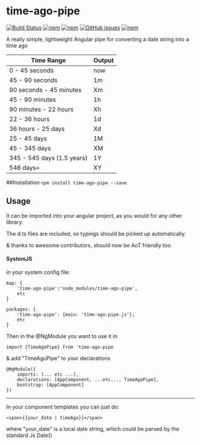 # time-ago-pipe
[![Build Status](https://travis-ci.org/AndrewPoyntz/time-ago-pipe.svg?branch=master)](https://travis-ci.org/AndrewPoyntz/time-ago-pipe) [![npm](https://img.shields.io/npm/v/time-ago-pipe.svg)](https://www.npmjs.com/package/time-ago-pipe) [![npm](https://img.shields.io/npm/dt/time-ago-pipe.svg?maxAge=25920)](https://www.npmjs.com/package/time-ago-pipe) [![GitHub issues](https://img.shields.io/github/issues/AndrewPoyntz/time-ago-pipe.svg?maxAge=25920?style=plastic)](https://github.com/AndrewPoyntz/time-ago-pipe/issues) [![npm](https://img.shields.io/npm/l/time-ago-pipe.svg?maxAge=25920?style=plastic)](https://github.com/AndrewPoyntz/time-ago-pipe/blob/master/LICENSE)


A really simple, lightweight Angular pipe for converting a date string into a time ago

|Time Range|Output|
|---|---|
|0 - 45 seconds             | now |
|45 - 90 seconds            | 1m  |
|90 seconds - 45 minutes    | Xm  |
|45 - 90 minutes            | 1h  |
|90 minutes - 22 hours      | Xh  |
|22 - 36 hours              | 1d  |
|36 hours - 25 days         | Xd  |
|25 - 45 days               | 1M  |
|45 - 345 days              | XM  |
|345 - 545 days (1.5 years) | 1Y  |
|546 days+                  | XY  |

##Installation
```npm install time-ago-pipe --save```

## Usage
It can be imported into your angular project, as you would for any other library. 

The d.ts files are included, so typings should be picked up automatically.

& thanks to awesome contributors, should now be AoT friendly too.

#### SystemJS
in your system config file:
```
map: {
    'time-ago-pipe':'node_modules/time-ago-pipe',
    etc
}
```
```
packages: {
    'time-ago-pipe': {main: 'time-ago-pipe.js'},
    etc
}
```

Then in the @NgModule you want to use it in
```
import {TimeAgoPipe} from 'time-ago-pipe
```
& add "TimeAgoPipe" to your declarations
```
@NgModule({
	imports: [... etc ...],
	declarations: [AppComponent, ...etc..., TimeAgoPipe],
	bootstrap: [AppComponent]
})
```
---

In your component templates you can just do:
```
<span>{{your_date | timeAgo}}</span>
```
where "your_date" is a local date string, which could be parsed by the standard Js Date()
